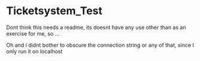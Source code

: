 ﻿# Ticketsystem_Test
Dont think this needs a readme, its doesnt have any use other than as an exercise for me, so ...

Oh and i didnt bother to obscure the connection string or any of that, since I only run it on localhost
